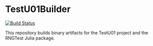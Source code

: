 # TestU01Builder

[![Build Status](https://travis-ci.org/andreasnoack/TestU01Builder.svg?branch=master)](https://travis-ci.org/andreasnoack/TestU01Builder)

This repository builds binary artifacts for the TestU01 project and the RNGTest Julia package.
